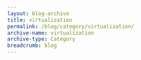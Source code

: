 ```yaml
---
layout: blog-archive
title: virtualization
permalink: /blog/category/virtualization/
archive-name: virtualization
archive-type: Category
breadcrumb: blog
---
```


